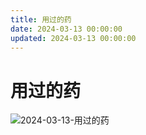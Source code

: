 ```yaml
---
title: 用过的药
date: 2024-03-13 00:00:00
updated: 2024-03-13 00:00:00
---
```


# 用过的药

![2024-03-13-用过的药](assets/2024-03-13-用过的药.jpeg)

